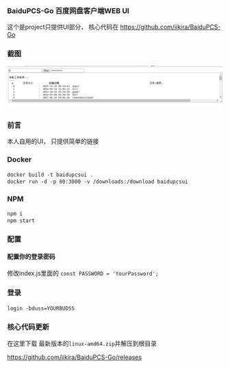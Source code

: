 ### BaiduPCS-Go 百度网盘客户端WEB UI

这个是project只提供UI部分， 核心代码在  https://github.com/iikira/BaiduPCS-Go

### 截图
![image](docs/Capture.JPG)

### 前言
本人自用的UI， 只提供简单的链接


### Docker
```
docker build -t baidupcsui .
docker run -d -p 80:3000 -v /downloads:/download baidupcsui
```

### NPM
```
npm i
npm start
```

### 配置
#### 配置你的登录密码

修改index.js里面的
`const PASSWORD = 'YourPassword';`


### 登录
`login -bduss=YOURBUDSS`


### 核心代码更新
在这里下载 最新版本的`linux-amd64.zip`并解压到根目录

https://github.com/iikira/BaiduPCS-Go/releases

